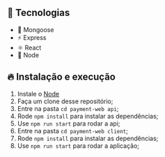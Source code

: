 ## 🚀 Tecnologias
- 💾 Mongoose
- ⚡ Express 
- ⚛️ React
- 🍃 Node

## 🔥 Instalação e execução
1. Instale o [Node](https://nodejs.org/en/)
2. Faça um clone desse repositório;
3. Entre na pasta `cd payment-web api`;
4. Rode `npm install`  para instalar as dependências;
5. Use `npm run start` para rodar a api;
6. Entre na pasta `cd payment-web client`;
7. Rode `npm install`  para instalar as dependências;
8. Use `npm run start` para rodar a aplicação;
